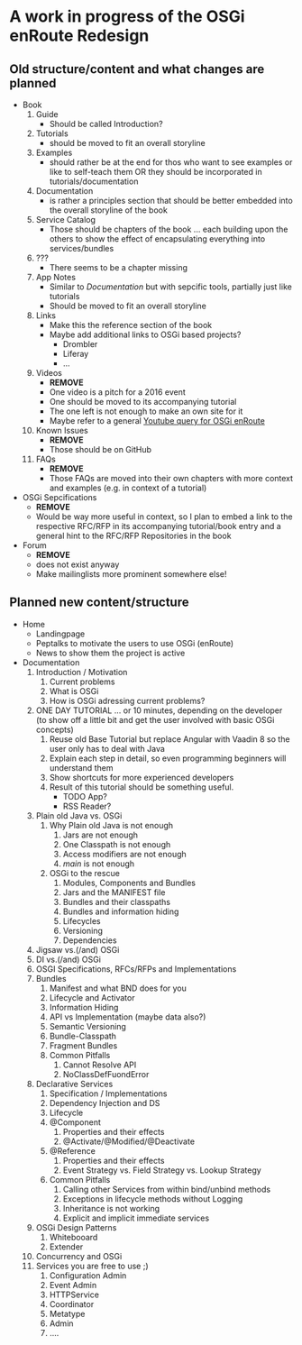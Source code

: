 # A work in progress of the OSGi enRoute Redesign

## Old structure/content and what changes are planned

* Book
	1) Guide
		* Should be called Introduction?
	1) Tutorials
		* should be moved to fit an overall storyline
	1) Examples
		* should rather be at the end for thos who want to see examples or like to self-teach them OR they should be incorporated in tutorials/documentation
	1) Documentation
		* is rather a principles section that should be better embedded into the overall storyline of the book
	1) Service Catalog
		* Those should be chapters of the book ... each building upon the others to show the effect of encapsulating everything into services/bundles
	1) ???
		* There seems to be a chapter missing
	1) App Notes
		* Similar to *Documentation* but with sepcific tools, partially just like tutorials
		* Should be moved to fit an overall storyline
	1) Links
		* Make this the reference section of the book
		* Maybe add additional links to OSGi based projects?
			* Drombler
			* Liferay
			* ...
	1) Videos
		* **REMOVE**
		* One video is a pitch for a 2016 event
		* One should be moved to its accompanying tutorial
		* The one left is not enough to make an own site for it
		* Maybe refer to a general [Youtube query for OSGi enRoute](https://www.youtube.com/results?search_query=osgi+enroute)
	1) Known Issues
		* **REMOVE**
		* Those should be on GitHub
	1) FAQs
		* **REMOVE**
		* Those FAQs are moved into their own chapters with more context and examples (e.g. in context of a tutorial)
* OSGi Sepcifications
	* **REMOVE**
	* Would be way more useful in context, so I plan to embed a link to the respective RFC/RFP in its accompanying tutorial/book entry and a general hint to the RFC/RFP Repositories in the book
* Forum
	* **REMOVE**
	* does not exist anyway
	* Make mailinglists more prominent somewhere else!


## Planned new content/structure

* Home
	* Landingpage
	* Peptalks to motivate the users to use OSGi (enRoute)
	* News to show them the project is active
* Documentation
	1) Introduction / Motivation
		1) Current problems
		1) What is OSGi
		1) How is OSGi adressing current problems?
	1) ONE DAY TUTORIAL ... or 10 minutes, depending on the developer (to show off a little bit and get the user involved with basic OSGi concepts)
		1) Reuse old Base Tutorial but replace Angular with Vaadin 8 so the user only has to deal with Java
		1) Explain each step in detail, so even programming beginners will understand them
		1) Show shortcuts for more experienced developers
		1) Result of this tutorial should be something useful.
			* TODO App?
			* RSS Reader?
	1) Plain old Java vs. OSGi
		1) Why Plain old Java is not enough
			1) Jars are not enough
			1) One Classpath is not enough
			1) Access modifiers are not enough
			1) *main* is not enough
		1) OSGi to the rescue
			1) Modules, Components and Bundles
			1) Jars and the MANIFEST file
			1) Bundles and their classpaths
			1) Bundles and information hiding
			1) Lifecycles
			1) Versioning
			1) Dependencies
	1) Jigsaw vs.(/and) OSGi
	1) DI vs.(/and) OSGi
	1) OSGI Specifications, RFCs/RFPs and Implementations
	1) Bundles
		1) Manifest and what BND does for you
		1) Lifecycle and Activator
		1) Information Hiding
		1) API vs Implementation (maybe data also?)
		1) Semantic Versioning
		1) Bundle-Classpath
		1) Fragment Bundles
		1) Common Pitfalls
			1) Cannot Resolve API
			1) NoClassDefFuondError
	1) Declarative Services
		1) Specification / Implementations
		1) Dependency Injection and DS
		1) Lifecycle
		1) @Component
			1) Properties and their effects
			1) @Activate/@Modified/@Deactivate
		1) @Reference
			1) Properties and their effects
			1) Event Strategy vs. Field Strategy vs. Lookup Strategy
		1) Common Pitfalls
			1) Calling other Services from within bind/unbind methods
			1) Exceptions in lifecycle methods without Logging
			1) Inheritance is not working
			1) Explicit and implicit immediate services
	1) OSGi Design Patterns
		1) Whitebooard
		1) Extender
	1) Concurrency and OSGi
	1) Services you are free to use ;)
		1) Configuration Admin
		1) Event Admin
		1) HTTPService
		1) Coordinator
		1) Metatype
		1) Admin
		1) ....
